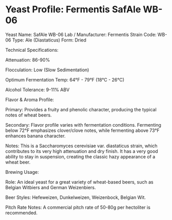 # Yeast Profile: Fermentis SafAle WB-06

Yeast Name: SafAle WB-06
Lab / Manufacturer: Fermentis
Strain Code: WB-06
Type: Ale (Diastaticus)
Form: Dried

Technical Specifications:

Attenuation: 86-90%

Flocculation: Low (Slow Sedimentation)

Optimum Fermentation Temp: 64°F - 79°F (18°C - 26°C)

Alcohol Tolerance: 9-11% ABV

Flavor & Aroma Profile:

Primary: Provides a fruity and phenolic character, producing the typical notes of wheat beers.

Secondary: Flavor profile varies with fermentation conditions. Fermenting below 72°F emphasizes clover/clove notes, while fermenting above 73°F enhances banana character.

Notes: This is a Saccharomyces cerevisiae var. diastaticus strain, which contributes to its very high attenuation and dry finish. It has a very good ability to stay in suspension, creating the classic hazy appearance of a wheat beer.

Brewing Usage:

Role: An ideal yeast for a great variety of wheat-based beers, such as Belgian Witbiers and German Weizenbiers.

Beer Styles: Hefeweizen, Dunkelweizen, Weizenbock, Belgian Wit.

Pitch Rate Notes:
A commercial pitch rate of 50-80g per hectoliter is recommended.
